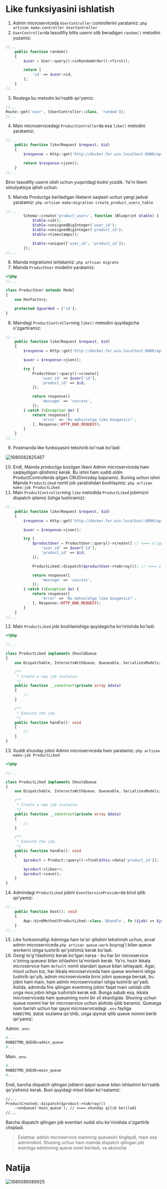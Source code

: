 # Like funksiyasini ishlatish

1. Admin microserviceda `UserController` controllerini yaratamiz: `php artisan make:controller UserController`
2. `UserController`da tasodifiy bitta userni olib beradigan `random()` metodini yozamiz:

```php
//...
    public function random()
    {
        $user = User::query()->inRandomOrder()->first();

        return [
            'id' => $user->id,
        ];
    }
//...
```

3. Routega bu metodni ko'rsatib qo'yamiz:

```php
//...
Route::get('user', [UserController::class, 'random']);
//...
```

4. Main microservicedagi `ProductController`da esa `like()` metodini yaratamiz:

```php
//...
    public function like(Request $request, $id)
    {
        $response = Http::get('http://docker.for.win.localhost:8000/api/user');

        return $response->json();
    }
//...
```

Biror tasodifiy userni olish uchun yuqoridagi kodni yozdik. Ya'ni likeni simulyatsiya qilish uchun.

5. Mainda Productga beriladigan likelarni saqlash uchun yangi jadval yaratamiz: `php artisan make:migration create_product_users_table`

```php
//...
        Schema::create('product_users', function (Blueprint $table) {
            $table->id();
            $table->unsignedBigInteger('user_id');
            $table->unsignedBigInteger('product_id');
            $table->timestamps();

            $table->unique(['user_id', 'product_id']);
        });
//...
```

6. Mainda migrationni ishlatamiz: `php artisan migrate`
7. Mainda `ProductUser` modelini yaratamiz:

```php
<?php
//...

class ProductUser extends Model
{
    use HasFactory;

    protected $guarded = ['id'];
}
```

8. Maindagi `ProductController`ning `like()` metodini quyidagicha o'zgartiramiz:

```php
//...
    public function like(Request $request, $id)
    {
        $response = Http::get('http://docker.for.win.localhost:8000/api/user');

        $user = $response->json();

        try {
            ProductUser::query()->create([
                'user_id' => $user['id'],
                'product_id' => $id,
            ]);

            return response([
                'message' => 'success',
            ]);
        } catch (\Exception $e) {
            return response([
                'error' => 'Bu mahsulotga like bosgansiz!',
            ], Response::HTTP_BAD_REQUEST);
        }
    }
//...
```

9. Postmanda like funksiyasini tekshirib ko'rsak bo'ladi:

![1680082825467](image/4.CreateLikefunctionality/1680082825467.png)

10. Endi, Mainda productga bosilgan likeni Admin microserviceda ham saqlaydigan qilishimiz kerak. Bu ishni ham xuddi oldin ProductControllerda qilgan CRUDimizday bajaramiz. Buning uchun ishni Mainda `ProductLiked` nomli job yaratishdan boshlaymiz: `php artisan make:job ProductLiked`
11. Main `ProductController`ning `like` metodida `ProductLiked` jobimizni dispatch qilamiz (ishga tushiramiz):

```php
//...
    public function like(Request $request, $id)
    {
        $response = Http::get('http://docker.for.win.localhost:8000/api/user');

        $user = $response->json();

        try {
            $productUser = ProductUser::query()->create([ // <=== o'zgarish
                'user_id' => $user['id'],
                'product_id' => $id,
            ]);

            ProductLiked::dispatch($productUser->toArray()); // <=== o'zgarish

            return response([
                'message' => 'success',
            ]);
        } catch (\Exception $e) {
            return response([
                'error' => 'Bu mahsulotga like bosgansiz!',
            ], Response::HTTP_BAD_REQUEST);
        }
    }
//...
```

12. Main `ProductLiked` jobi boshlanishiga quyidagicha ko'rinishda bo'ladi:

```php
<?php

//...

class ProductLiked implements ShouldQueue
{
    use Dispatchable, InteractsWithQueue, Queueable, SerializesModels;

    /**
     * Create a new job instance.
     */
    public function __construct(private array $data)
    {
        //
    }

    /**
     * Execute the job.
     */
    public function handle(): void
    {
        //
    }
}

```

13. Xuddi shunday jobni Admin microserviceda ham yaratamiz: `php artisan make:job ProductLiked`

```php
<?php

//...

class ProductLiked implements ShouldQueue
{
    use Dispatchable, InteractsWithQueue, Queueable, SerializesModels;

    /**
     * Create a new job instance.
     */
    public function __construct(private array $data)
    {
        //
    }

    /**
     * Execute the job.
     */
    public function handle(): void
    {
        $product = Product::query()->find($this->data['product_id']);

        $product->likes++;
        $product->save();
    }
}

```

14. Admindagi `ProductLiked` jobini `EventServiceProvider`da bind qilib qo'yamiz:

```php
//...
    public function boot(): void
    {
        App::bindMethod(ProductLiked::class.'@handle', fn ($job) => $job->handle());
    }
//...
```

15. Like funksionalligi Adminga ham ta'sir qilishini tekshirish uchun, avval admin microserviceda `php artisan queue:work` buyrug'i bilan queue workerni ishga tushirib qo'yishimiz kerak bo'ladi.
16. Oxirgi to'g'rilashimiz kerak bo'lgan narsa - bu har bir microservice o'zining queuesi bilan ishlashini ta'minlash kerak. Ya'ni, hozir ikkala microservice ham `default` nomli standart queue bilan ishlayapti. Agar, misol uchun biz, har ikkala microserviceda ham queue workerni ishga tushirib qo'yib, admin microserviceda biror jobni queuega bersak, bu jobni ham main, ham admin microservicelari ishga tushirib qo'yadi. Aslida, adminda fire qilingan eventning jobini faqat main ushlab olib unga mos jobni ishga tushirishi kerak edi. Bunga sabab esa, ikkala microserviceda ham queuening nomi bir xil ekanligida. Shuning uchun queue nomini har bir microservice uchun alohida qilib beramiz. Queuega nom berish uchun har qaysi microservicedagi `.env` fayliga `RABBITMQ_QUEUE` sozlama qo'shib, unga qiymat qilib queue nomini berib qo'yamiz:

Admin `.env`:

```apache
#...
RABBITMQ_QUEUE=admin_queue
#...
```

Main `.env`:

```apache
#...
RABBITMQ_QUEUE=main_queue
#...

```

Endi, barcha dispatch qilingan joblarni qaysi queue bilan ishlashini ko'rsatib qo'yishimiz kerak. Buni quyidagi misol bilan ko'rsatamiz:

```apache
//...
ProductCreated::dispatch($product->toArray())
	->onQueue('main_queue'); // <=== shunday qilib beriladi
//...
```

Barcha dispatch qilingan job eventlari xuddi shu ko'rinishda o'zgartirib chiqiladi.

> Eslatma: admin microservice mainning queuesini tinglaydi, main esa adminnikini. Shuning uchun ham mainda dispatch qilingan job eventiga adminning queue nomi beriladi, va aksincha

# Natija

![1680086089925](image/4.CreateLikefunctionality/1680086089925.png)
